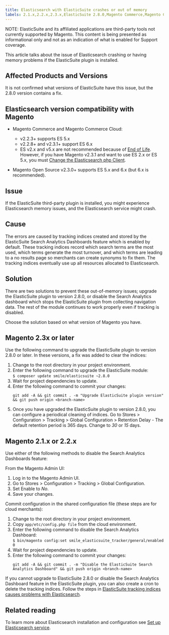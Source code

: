 ```yaml
---
title: Elasticsearch with ElasticSuite crashes or out of memory
labels: 2.1.x,2.2.x,2.3.x,ElasticSuite 2.8.0,Magento Commerce,Magento Commerce Cloud,elasticsearch crashes,elasticsuite,elasticsuite tracking indices,how to,out of memory,plugin
---
```


<p class="info">NOTE: ElasticSuite and its affiliated applications are third-party tools not currently supported by Magento. This content is being presented as informational only and not as an indication of what is enabled for Support coverage.</p>

This article talks about the issue of Elasticsearch crashing or having memory problems if the ElasticSuite plugin is installed.

## Affected Products and Versions

It is not confirmed what versions of ElasticSuite have this issue, but the 2.8.0 version contains a fix.

## Elasticsearch version compatibility with Magento

* Magento Commerce and Magento Commerce Cloud:
    
    * v2.2.3+ supports ES 5.x
    * v2.2.8+ and v2.3.1+ support ES 6.x
    * ES v2.x and v5.x are not recommended because of [End of Life](https://www.elastic.co/support/eol). However, if you have Magento v2.3.1 and want to use ES 2.x or ES 5.x, you must [Change the Elasticsearch php Client](https://devdocs.magento.com/guides/v2.3/config-guide/elasticsearch/es-downgrade.html).
    
    
    
* Magento Open Source v2.3.0+ supports ES 5.x and 6.x (but 6.x is recommended).

## Issue

If the ElasticSuite third-party plugin is installed, you might experience Elasticsearch memory issues, and the Elasticsearch service might crash.

## Cause

The errors are caused by tracking indices created and stored by the ElasticSuite Search Analytics Dashboards feature which is enabled by default. These tracking indices record which search terms are the most used, which terms generate the most turnover, and which terms are leading to a no results page so merchants can create synonyms to fix them. The tracking indices eventually use up all resources allocated to Elasticsearch.

## Solution

There are two solutions to prevent these out-of-memory issues; upgrade the ElasticSuite plugin to version 2.8.0, or disable the Search Analytics dashboard which stops the ElasticSuite plugin from collecting navigation data. The rest of the module continues to work properly even if tracking is disabled.  

Choose the solution based on what version of Magento you have.

## Magento 2.3x or later

Use the following command to upgrade the ElasticSuite plugin to version 2.8.0 or later. In these versions, a fix was added to clear the indices:

<ol><li>Change to the root directory in your project environment.</li><li>Enter the following command to upgrade the ElasticSuite module:<br/><code>$ composer update smile/elasticsuite ~2.8.0</code>
</li><li>Wait for project dependencies to update.</li><li>Enter the following command to commit your changes:<br/>
<pre class="line-numbers"><code class="language-clike">git add -A &amp;&amp; git commit . -m "Upgrade ElasticSuite plugin version" &amp;&amp; git push origin &lt;branch-name></code></pre>
</li><li>Once you have upgraded the ElasticSuite plugin to version 2.8.0, you can configure a periodical cleaning of indices. Go to Stores > Configuration > Tracking > Global Configuration > Retention Delay - The default retention period is 365 days. Change to <em>30</em> or <em>15</em> days.</li></ol>

## Magento 2.1.x or 2.2.x 

Use either of the following methods to disable the Search Analytics Dashboards feature:

From the Magento Admin UI:

1. Log in to the Magento Admin UI.
1. Go to Stores > Configuration > Tracking > Global Configuration.
1. Set Enable to _No_.
1. Save your changes.``  ``

Commit configuration in the shared configuration file (these steps are for cloud merchants):

<ol><li>Change to the root directory in your project environment.</li><li>Copy <code>app/etc/config.php file</code> from the cloud environment.</li><li>Enter the following command to disable the Search Analytics Dashboard:<br/><code>$ bin/magento config:set smile_elasticsuite_tracker/general/enabled 0</code>
</li><li>
<code></code>Wait for project dependencies to update.</li><li>Enter the following command to commit your changes:<br/>
<pre class="line-numbers"><code class="language-clike">git add -A &amp;&amp; git commit . -m "Disable the ElasticSuite Search Analytics Dashboard" &amp;&amp; git push origin &lt;branch-name>  </code></pre>
</li></ol>

If you cannot upgrade to ElasticSuite 2.8.0 or disable the Search Analytics Dashboard feature in the ElasticSuite plugin, you can also create a cron to delete the tracking indices. Follow the steps in [ElasticSuite tracking indices causes problems with Elasticsearch](https://support.magento.com/hc/en-us/articles/360034921492).

## Related reading

To learn more about Elasticsearch installation and configuration see [Set up Elasticsearch service](https://devdocs.magento.com/guides/v2.3/cloud/project/project-conf-files_services-elastic.html?itm_source=devdocs&amp;itm_medium=search_page&amp;itm_campaign=federated_search&amp;itm_term=elasticsearch). 